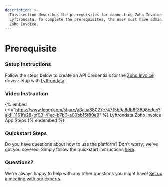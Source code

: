 ```yaml
---
description: >-
  This section describes the prerequisites for connecting Zoho Invoice to
  Lyftrondata. To complete the prerequisites, the user must have admin access to
  Zoho Invoice.
---
```


# Prerequisite

<mark style="color:blue;"></mark>

### Setup Instructions

Follow the steps below to create an API Credentials for the [Zoho Invoice](https://www.lyftrondata.com/integration/finance-analytics/zoho-invoice/) driver setup with [Lyftrondata](https://www.lyftrondata.com)

### Video Instruction

{% embed url="https://www.loom.com/share/a3aaa88027e747f5b9a8db8f3598bdcb?sid=1161fe28-bf03-41ec-b7b6-a00bb15f80e9" %}
Lyftrondata Zoho Invoice App Steps
{% endembed %}

### Quickstart Steps

Do you have questions about how to use the platform? Don't worry; we've got you covered. Simply follow the quickstart instructions [here](README.md).

### Questions? <a href="#questions" id="questions"></a>

We're always happy to help with any other questions you might have! [Set up a meeting with our experts](https://www.lyftrondata.com/book-a-meeting/).

